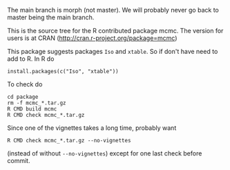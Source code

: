 The main branch is morph (not master).  We will probably never go back
to master being the main branch.

This is the source tree for the R contributed package mcmc.
The version for users is at CRAN (http://cran.r-project.org/package=mcmc)

This package suggests packages `Iso` and `xtable`.  So if don't have need to
add to R.  In R do

    install.packages(c("Iso", "xtable"))

To check do

    cd package
    rm -f mcmc_*.tar.gz
    R CMD build mcmc
    R CMD check mcmc_*.tar.gz

Since one of the vignettes takes a long time, probably want

    R CMD check mcmc_*.tar.gz --no-vignettes

(instead of without `--no-vignettes`) except for one last check before commit.

